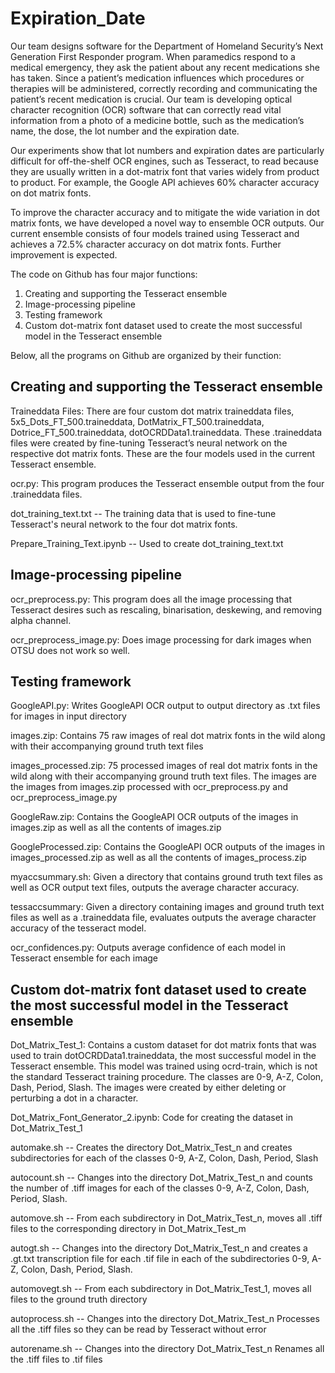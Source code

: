# Expiration_Date
Our team designs software for the Department of Homeland Security’s Next Generation First Responder program.  When paramedics respond to a medical emergency, they ask the patient about any recent medications she has taken.  Since a patient’s medication influences which procedures or therapies will be administered, correctly recording and communicating the patient’s recent medication is crucial.  Our team is developing optical character recognition (OCR) software that can correctly read vital information from a photo of a medicine bottle, such as the medication’s name, the dose, the lot number and the expiration date.  

Our experiments show that lot numbers and expiration dates are particularly difficult for off-the-shelf OCR engines, such as Tesseract, to read because they are usually written in a dot-matrix font that varies widely from product to product. For example, the Google API achieves 60% character accuracy on dot matrix fonts. 

To improve the character accuracy and to mitigate the wide variation in dot matrix fonts, we have developed a novel way to ensemble OCR outputs. Our current ensemble consists of four models trained using Tesseract and achieves a 72.5% character accuracy on dot matrix fonts. Further improvement is expected.

The code on Github has four major functions:

1. Creating and supporting the Tesseract ensemble
2. Image-processing pipeline
3. Testing framework
4. Custom dot-matrix font dataset used to create the most successful model in the Tesseract ensemble

Below, all the programs on Github are organized by their function:

## Creating and supporting the Tesseract ensemble

Traineddata Files: There are four custom dot matrix traineddata files, 5x5_Dots_FT_500.traineddata, DotMatrix_FT_500.traineddata, Dotrice_FT_500.traineddata, dotOCRDData1.traineddata.  These .traineddata files were created by fine-tuning Tesseract’s neural network on the respective dot matrix fonts.  These are the four models used in the current Tesseract ensemble.

ocr.py: This program produces the Tesseract ensemble output from the four .traineddata files.

dot_training_text.txt -- The training data that is used to fine-tune Tesseract's neural network to the four dot matrix fonts.

Prepare_Training_Text.ipynb -- Used to create dot_training_text.txt

## Image-processing pipeline

ocr_preprocess.py: This program does all the image processing that Tesseract desires such as rescaling, binarisation, deskewing, and removing alpha channel.

ocr_preprocess_image.py: Does image processing for dark images when OTSU does not work so well.

## Testing framework

GoogleAPI.py: Writes GoogleAPI OCR output to output directory as .txt files for images in input directory

images.zip: Contains 75 raw images of real dot matrix fonts in the wild along with their accompanying ground truth text files

images_processed.zip: 75 processed images of real dot matrix fonts in the wild along with their accompanying ground truth text files. The images are the images from images.zip processed with ocr_preprocess.py and 
ocr_preprocess_image.py

GoogleRaw.zip: Contains the GoogleAPI OCR outputs of the images in images.zip as well as all the contents of images.zip

GoogleProcessed.zip: Contains the GoogleAPI OCR outputs of the images in images_processed.zip as well as all the contents of images_process.zip

myaccsummary.sh: Given a directory that contains ground truth text files as well as OCR output text files, outputs the average character accuracy.

tessaccsummary: Given a directory containing images and ground truth text files as well as a .traineddata file, evaluates outputs the average character accuracy of the tesseract model.

ocr_confidences.py: Outputs average confidence of each model in Tesseract ensemble for each image

## Custom dot-matrix font dataset used to create the most successful model in the Tesseract ensemble

Dot_Matrix_Test_1: Contains a custom dataset for dot matrix fonts that was used to train dotOCRDData1.traineddata, the most successful model in the Tesseract ensemble.  This model was trained using ocrd-train, which is not the standard Tesseract training procedure.  The classes are 0-9, A-Z, Colon, Dash, Period, Slash. The images were created by either deleting or perturbing a dot in a character.

Dot_Matrix_Font_Generator_2.ipynb: Code for creating the dataset in Dot_Matrix_Test_1

automake.sh -- Creates the directory Dot_Matrix_Test_n and creates subdirectories for each of the classes 0-9, A-Z, Colon, Dash, Period, Slash

autocount.sh -- Changes into the directory Dot_Matrix_Test_n and counts the number of .tiff images for each of the classes 0-9, A-Z, Colon, Dash, Period, Slash.

automove.sh -- From each subdirectory in Dot_Matrix_Test_n, moves all .tiff files to the corresponding directory in Dot_Matrix_Test_m

autogt.sh -- Changes into the directory Dot_Matrix_Test_n and creates a .gt.txt transcription file for each .tif file in each of the subdirectories 0-9, A-Z, Colon, Dash, Period, Slash.

automovegt.sh -- From each subdirectory in Dot_Matrix_Test_1, moves all files to the ground truth directory

autoprocess.sh -- Changes into the directory Dot_Matrix_Test_n Processes all the .tiff files so they can be read by Tesseract without error

autorename.sh -- Changes into the directory Dot_Matrix_Test_n Renames all the .tiff files to .tif files






